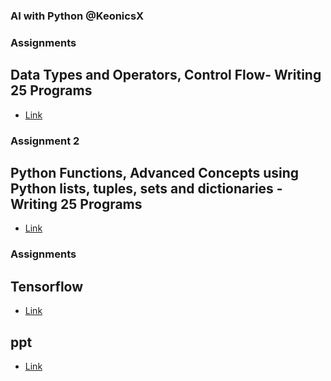 ### AI with Python @KeonicsX
### Assignments
## Data Types and Operators, Control Flow- Writing 25 Programs
- [Link](https://bit.ly/3DXocMw)
### Assignment 2
## Python Functions, Advanced Concepts using Python lists, tuples, sets and dictionaries - Writing 25 Programs
- [Link]()
### Assignments
## Tensorflow
- [Link](https://bit.ly/3DXocMw)
## ppt
- [Link](https://bit.ly/3hyl8id)
